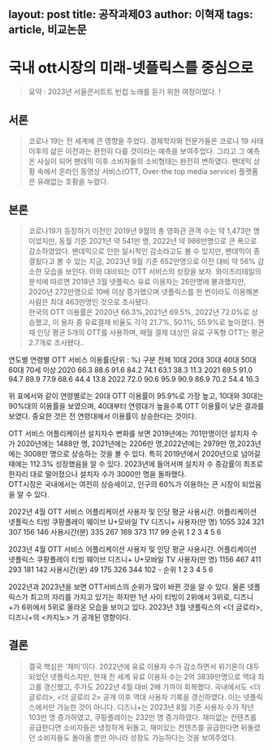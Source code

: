 layout: post
title: 공작과제03
author: 이혁재
tags: article, 비교논문
---

# 국내 ott시장의 미래-넷플릭스를 중심으로

> 요약 : 2023년 서울콘서트트 빈컵 노래를 듣기 위한 여정이었다. !




## 서론
> 코로나 19는 전 세계에 큰 영향을 주었다. 경제학자와 전문가들은 코로나 19 사태 이후의 삶은 이전과는 완전히 다를 것이라는 예측을 보여주었다.  그리고 그 예측은 사실이 되어 팬데믹 이후 소비자들의 소비형태는 완전히 변하였다. 팬데믹 상황 속에서 온라인 동영상 서비스(OTT, Over-the top media service) 플랫폼은 유래없는 호황을 누렸다. 
## 본론
> 코로나19가 등장하기 이전인 2019년 9월의 총 영화관 관객 수는 약 1,473만 명이었지만, 동월 기준 2021년 약 541만 명, 2022년 약 986만명으로 큰 폭으로 감소하였었다. 팬데믹으로 인한 일시적인 감소라고도 볼 수 있지만, 팬데믹이 종결됬다고 볼 수 있는 지금, 2023년 9월 기준 652만명으로 이전 대비 약 56% 감소한 모습을 보인다. 이와 대비되는 OTT 서비스의 성장을 보자. 와이즈리테일의 분석에 따르면 2018년 3월 넷플릭스 유료 이용자는 26만명에 불과했지만, 2020년 272만명으로 10배 이상 증가했으며 넷플릭스를 한 번이라도 이용해본 사람은 최대 463만명인 것으로 조사됐다.  
한국의 OTT 이용률은 2020년 66.3%,2021년 69.5%, 2022년 72.0%로 상승했고, 이 용자 중 유료결제 비율도 각각 21.7%, 50.1%, 55.9%로 높아졌다. 현재 인당 평균 5개의 OTT를 사용하며, 매월 결제 대상인 유료 구독형 OTT는 평균 2.7개로 조사됐다.. 

연도별 연령별 OTT 서비스 이용률(단위 : %)
구분	전체	10대	20대	30대	40대	50대	60대	70세 이상
2020	66.3	88.6	91.6	84.2	74.1	63.1	38.3	11.3
2021	69.5	91.0	94.7	89.9	77.9	68.6	44.4	13.8
2022	72.0	90.6	95.9	90.9	86.9	70.2	54.4	16.3

위 표에서와 같이 연령별로는 20대 OTT 이용률이 95.9%로 가장 높고, 10대와 30대는 90%대의 이용률을 보였으며, 40대부터 연령대가 높을수록 OTT 이용률이 낮은 결과를 보였다. 중요한 것은 전 연령대에서 이용률이 상승한다는 것이다. 

OTT 서비스 어플리케이션 설치자수 변화를 보면 2019년에는 701만명이던 설치자 수가 2020년에는 1488만 명, 2021년에는 2206만 명,2022년에는 2979만 명,2023년에는 3008만 명으로 상승하는 것을 볼 수 있다. 특히 2019년에서 2020년으로 넘어갈 때에는 112.3% 성장했음을 알 수 있다. 2023년에 들어서며 설치자 수 증감률이 최초로 한자리 대로 떨어졌으나 설치자 수가 3000만 명을 돌파했다.  
 OTT시장은 국내에서는 여전히 상승세이고, 인구의 60%가 이용하는 큰 시장이 되었음을 알 수 있다. 

2022년 4월 OTT 서비스 어플리케이션 사용자 및 인당 평균 사용시간.
어플리케이션	넷플릭스	티빙	쿠팡플레이	웨이브	U+모바일 TV	디즈니+
사용자(만 명)	1055	324	321	307	156	146
사용시간(분)	335	267	169	373	117	99
순위	1	2	3	4	5	6


2023년 4월 OTT 서비스 어플리케이션 사용자 및 인당 평균 사용시간.
어플리케이션	넷플릭스	쿠팡플레이	티빙	웨이브	디즈니+	U+모바일 TV
사용자(만 명)	1156	467	411	293	181	142
사용시간(분)	49	175	326	344	102	-
순위	1	2	3	4	5	6


2022년과 2023년을 보면 OTT서비스의 순위가 많이 바뀐 것을 알 수 있다.  물론 넷플릭스가 최고의 자리를 가지고 있기는 하지만 1년 사이 티빙이 2위에서 3위로, 디즈니+가 6위에서 5위로 올라온 모습을 보이고 있다. 2023년 3월 넷플릭스의 <더 글로리>, 디즈니+의 <카지노> 가 공개된 영향이다. 

## 결론
>결국 핵심은 ‘재미’이다. 2022년에 유료 이용자 수가 감소하면서 위기론이 대두되었던 넷플릭스지만, 현재 전 세계 유료 이용자 수는 2억 3839만명으로 역대 최고를 갱신했고, 주가도 2022년 4월 대비 2배 가까이 회복했다. 국내에서도 <더 글로리>, <더 글로리 2> 공개 이후 역대 사용자 기록을 갱신하였다. 이는 넷플릭스에서만 가능한 것이 아니다. 디즈니+는 2023년 8월 기준 사용자 수가 작년 103만 명 증가하였고, 쿠팡플레이는 232만 명 증가하였다. 재미없는 컨텐츠를 공급한다면 소비자들은 냉정하게 뒤돌고, 재미있는 컨텐츠를 공급한다면 뒤돌렸던 소비자들도 돌아올 뿐만 아니라 성장도 가능하다는 것을 보여주었다. 

